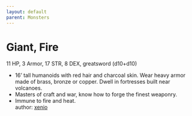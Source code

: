 ```yaml
---
layout: default
parent: Monsters 
--- 
```

# Giant, Fire
11 HP, 3 Armor, 17 STR, 8 DEX, greatsword (d10+d10)  
- 16’ tall humanoids with red hair and charcoal skin.   Wear heavy armor made of brass, bronze or copper.   Dwell in fortresses built near volcanoes.  
- Masters of craft and war, know how to forge the finest weaponry.  
- Immune to fire and heat.  
author: [xenio](https://xenioinabottle.blogspot.com) 
